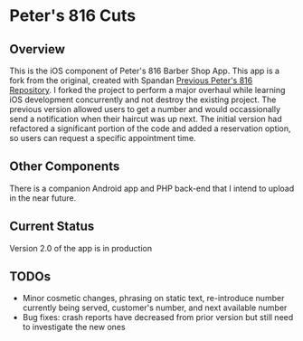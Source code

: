 # Peter's 816 Cuts

## Overview

This is the iOS component of Peter's 816 Barber Shop App. This app is a fork from the original, created with Spandan [Previous Peter's 816 Repository](https://github.com/spandanj/petersios). I forked the project to perform a major overhaul while learning iOS development concurrently and not destroy the existing project. The previous version allowed users to get a number and would occassionally send a notification when their haircut was up next. The initial version had refactored a significant portion of the code and added a reservation option, so users can request a specific appointment time.

## Other Components

There is a companion Android app and PHP back-end that I intend to upload in the near future.

## Current Status

Version 2.0 of the app is in production

## TODOs

- Minor cosmetic changes, phrasing on static text, re-introduce number currently being served, customer's number, and next available number
- Bug fixes: crash reports have decreased from prior version but still need to investigate the new ones
